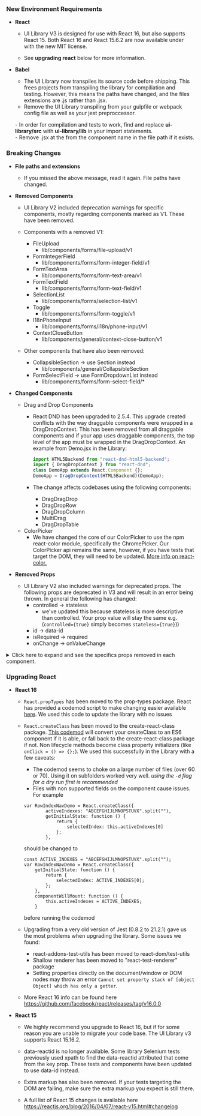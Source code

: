 ### New Environment Requirements

- **React**
    - UI Library V3 is designed for use with React 16, but also supports React 15.  Both React 16 and React 15.6.2 are now available under with the new MIT license.

    - See **upgrading react** below for more information.

- **Babel**
    - The UI Library now transpiles its source code before shipping. This frees projects from transpiling the library for compiliation and testing. However, this means the paths have changed, and the files extensions are .js rather than .jsx.
    - Remove the UI Library transpiling from your gulpfile or webpack config file as well as your jest preproccessor.
    <p class="attention"> - In order for compilation and tests to work, find and replace <strong>ui-library/src</strong> with <strong>ui-library/lib</strong> in your import statements.</br>- Remove .jsx at the from the component name in the file path if it exists.
    </p>


### Breaking Changes
- **File paths and extensions**
    - If you missed the above message, read it again. File paths have changed.
- **Removed Components**
    - UI Library V2 included deprecation warnings for specific components, mostly regarding components marked as V1. These have been removed.

    - Components with a removed V1:
        - FileUpload
            - lib/components/forms/file-upload/v1
        - FormIntegerField
            - lib/components/forms/form-integer-field/v1
        - FormTextArea
            - lib/components/forms/form-text-area/v1
        - FormTextField
            - lib/components/forms/form-text-field/v1
        - SelectionList
            - lib/components/forms/selection-list/v1
        - Toggle
            - lib/components/forms/form-toggle/v1
        - I18nPhoneInput
            - lib/components/forms/i18n/phone-input/v1
        - ContextCloseButton
            - lib/components/general/context-close-button/v1

    - Other components that have also been removed:
        - CollapsibleSection → use Section instead
            - lib/components/general/CollapsibleSection
        - FormSelectField → use FormDropdownList instead
            - lib/components/forms/form-select-field/*


- **Changed Components**
    - Drag and Drop Components
        - React DND has been upgraded to 2.5.4. This upgrade created conflicts with the way draggable components were wrapped in a DragDropContext. This has been removed from all draggable components and if your app uses draggable components, the top level of the app must be wrapped in the DragDropContext. An example from Demo.jsx in the Library:

            ```javascript
            import HTML5Backend from "react-dnd-html5-backend";
            import { DragDropContext } from "react-dnd";
            class DemoApp extends React.Component {};
            DemoApp = DragDropContext(HTML5Backend)(DemoApp);
            ```

        - The change affects codebases using the following components:
            - DragDragDrop
            - DragDropRow
            - DragDropColumn
            - MultiDrag
            - DragDropTable
    - ColorPicker
        - We have changed the core of our ColorPicker to use the npm react-color module, specifically the ChromePicker. Our ColorPicker api remains the same, however, if you have tests that target the DOM, they will need to be updated. [More info on react-color.](https://casesandberg.github.io/react-color/)


- **Removed Props**
    - UI Library V2 also included warnings for deprecated props. The following props are deprecated in V3 and will result in an error being thrown. In general the following has changed:
        - controlled → stateless
            - we've updated this because stateless is more descriptive than controlled. Your prop value will stay the same e.g. (`controlled={true}` simply becomes `stateless={true}`))
        - id → data-id
        - isRequired → required
        - onChange → onValueChange

<details>
    <summary><a>Click here to expand and see the specifics props removed in each component.</a></summary>
    ```
        - lib/components/calendars/
            - Calendar
                - id → data-id
                - isRequired → required
                - onChange → onValueChange
        - lib/components/forms/
            - file-upload/v2
                - controlled → stateless
                - title → labelText
            - form-integer-field/v2
                - controlled → stateless
            - form-text-area/v2
                - controlled → stateless
            - form-text-field/v2
                - controlled → stateless
            - form-toggle/v2
                - controlled → stateless
                - id → data-id
            - i18n/
                - I18nCountrySelector
                    - controlled → stateless
                    - onCountrySearch → onSearch
                - phone-input/v2
                    - controlled → stateless
                    - onCountrySearch → onSearch
            - selection-list/v2
                - controlled → stateless
            - DropDownButton
                - id → data-id
                - controlled → stateless
                - onSelect → onValueChange
            - FormCheckbox
                - id → data-id
            - FormCheckboxList
                - id → data-id
                - controlled → stateless
                - labelSelectAll → onGetSelectAllLabel
                - labelDeselectAll → onGetDeselectAllLabel
                - onSelectionChange → onValueChange
            - FormLabel
                - id → data-id
            - FormRadioGroup
                - id → data-id
                - onChange → onValueChange
            - FormTimeZone
                - controlled → stateless
            - Multivalues
                - id → data-id
                - isRequired → required
                - onChange → onValueChange
            - RockerButton
                - id → data-id
                - controlled → stateless
                - onChange → onValueChange
        - lib/components/general/
            - ColorPicker
                - id → data-id
                - controlled → stateless
                - onChange → onValueChange
            - ColumnLayout
                - id → data-id
            - ConditionalFieldset
                - controlled → stateless
            - EllipsisLoader
                - id → data-id
            - EllipsisLoaderButton
                - id → data-id
                - onButtonClick → onClick
            - InlineMessage
                - callback → onClick
            - Messages
                - id → data-id
                - removeMessage → onRemoveMessage
                - i18n → onI18n
            - Modal
                - id → data-id
                - controlled → stateless
                - activatorContainerStyle → activatorContainerClassName
                - linkContent → activatorContent
                - linkStyle → activatorContentClassName
                - value → activatorButtonLabel
                - buttonStyle → activatorButtonClassName
                - containerStyle → className
            - Section
                - id → data-id
                - controlled → stateless
            - SelectText
                - dataId → data-id
            - Spinner
                - id → data-id
            - TabbedSections
                - id → data-id
                - onSectionChange → onValueChange
            - TimePicker
                - id → data-id
        - lib/components/grid/
            - cells/
                - ButtonCell
                    - onCallBack → onGridCellAction
                - CheckboxCell
                    - onCallBack → onGridCellAction
                - TextFieldCell
                    - onCallBack → onGridCellAction
            - Grid
                - controlled → stateless
        - lib/components/list/
            - InfiniteScroll
                - loadPrev → onLoadPrev
                - loadNext → onLoadNext
                - headingGenerator → onGenerateHeading
            - Pagination
                - id → data-id
                - controlled → stateless
                - onChange → onValueChange
        - lib/components/panels/
            - header-bar/HeaderBar
                - label → siteTitle
            - left-nav/LeftNavBar
                - onSectionClick → onSectionValueChange
                - onItemClick → onItemValueChange
            - multi-drag/MultiDrag
                - controlled → stateless
        - lib/components/rows/
            - expandable-row/ExpandableRow
                - controlled → stateless
                - defaultToExpanded → expanded
        - lib/components/tooltips/
            - DetailsTooltip
                - id → data-id
                - controlled → stateless
                - contentClassNames → contentClassName
                - titleClassNames → titleClassName
                - labelStyle → labelClassName
                - positionStyle → positionClassName
            - HelpHint
                - id → data-id
        - lib/components/wizard/
            - Choose
                - id → data-id
                - onChange → onValueChange
            - Progress
                - id → data-id
            - Step
                - id → data-id
                - nextButtonStyle → nextButtonClassName
                - doneButtonStyle → doneButtonClassName
            - Wizard
                - id → data-id
                - onChange → onValueChange
```
</details>

### Upgrading React
- **React 16**
    - `React.propTypes` has been moved to the prop-types package. React has provided a codemod script to make changing easier available [here](https://github.com/reactjs/react-codemod#react-proptypes-to-prop-types). We used this code to update the library with no issues
    - `React.createClass` has been moved to the create-react-class package. [This codemod](https://github.com/reactjs/react-codemod#explanation-of-the-new-es2015-class-transform-with-property-initializers) will convert your createClass to an ES6 component if it is able, or fall back to the create-react-class package if not. Non lifecycle methods become class property initializers (like `onClick = () => {};`). We used this successfully in the Library with a few caveats:
        - The codemod seems to choke on a large number of files (over 60 or 70). Using it on subfolders worked very well. *using the `-d` flag for a dry run first is recommended*
        - Files with non supported fields on the component cause issues. For example

        ```
        var RowIndexNavDemo = React.createClass({
                activeIndexes: "ABCEFGHIJLMNOPSTUVX".split(""),
                getInitialState: function () {
                    return {
                        selectedIndex: this.activeIndexes[0]
                    };
                },
        ```
        should be changed to
        ```
        const ACTIVE_INDEXES = "ABCEFGHIJLMNOPSTUVX".split("");
        var RowIndexNavDemo = React.createClass({
            getInitialState: function () {
                return {
                    selectedIndex: ACTIVE_INDEXES[0];
                };
            },
            componentWillMount: function () {
                this.activeIndexes = ACTIVE_INDEXES;
            }
        ```
        before running the codemod
    - Upgrading from a very old version of Jest (0.8.2 to 21.2.1) gave us the most problems when upgrading the library. Some issues we found:
        - react-addons-test-utils has been moved to react-dom/test-utils
        - Shallow renderer has been moved to "react-test-renderer" package
        - Setting properties directly on the document/window or DOM nodes may throw an error `Cannot set property stack of [object Object] which has only a getter`.

    - More React 16 info can be found here https://github.com/facebook/react/releases/tag/v16.0.0

- **React 15**
    - We highly recommend you upgrade to React 16, but if for some reason you are unable to migrate your code base. The UI Library v3 supports React 15.16.2.

    - data-reactid is no longer available. Some library Selenium tests previously used xpath to find the data-reactid  attributed that come from the key prop. These tests and components have been updated to use data-id instead.

    - Extra <span> markup has also been removed. If your tests targeting the DOM are failing, make sure the extra markup you expect is still there.

    - A full list of React 15 changes is available here
    https://reactjs.org/blog/2016/04/07/react-v15.html#changelog
